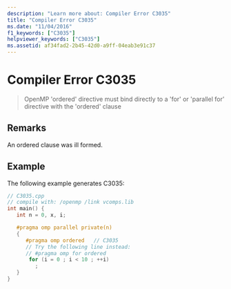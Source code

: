 ```yaml
---
description: "Learn more about: Compiler Error C3035"
title: "Compiler Error C3035"
ms.date: "11/04/2016"
f1_keywords: ["C3035"]
helpviewer_keywords: ["C3035"]
ms.assetid: af34fad2-2b45-42d0-a9ff-04eab3e91c37
---
```

# Compiler Error C3035

> OpenMP 'ordered' directive must bind directly to a 'for' or 'parallel for' directive with the 'ordered' clause

## Remarks

An ordered clause was ill formed.

## Example

The following example generates C3035:

```cpp
// C3035.cpp
// compile with: /openmp /link vcomps.lib
int main() {
   int n = 0, x, i;

   #pragma omp parallel private(n)
   {
      #pragma omp ordered   // C3035
      // Try the following line instead:
      // #pragma omp for ordered
       for (i = 0 ; i < 10 ; ++i)
         ;
   }
}
```
